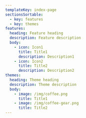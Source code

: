 ```yaml
---
templateKey: index-page
sectionsSortable:
  - key: features
  - key: themes
features:
  heading: Feature heading
  description: Feature description
  body:
    - icon: Icon1
      title: Title1
      description: Description1
    - icon: Icon2
      title: Title2
      description: Description2
themes:
  heading: Theme heading
  description: Theme description
  body:
    - image: /img/coffee.png
      title: Title1
    - image: /img/coffee-gear.png
      title: Title2
---
```

